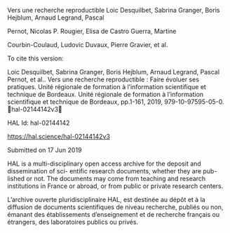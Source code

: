 Vers une recherche reproductible
Loic Desquilbet, Sabrina Granger, Boris Hejblum, Arnaud Legrand, Pascal

Pernot, Nicolas P. Rougier, Elisa de Castro Guerra, Martine

Courbin-Coulaud, Ludovic Duvaux, Pierre Gravier, et al.

To cite this version:

Loic Desquilbet, Sabrina Granger, Boris Hejblum, Arnaud Legrand, Pascal Pernot, et al.. Vers une
recherche reproductible : Faire évoluer ses pratiques. Unité régionale de formation à l’information
scientifique et technique de Bordeaux. Unité régionale de formation à l’information scientifique et
technique de Bordeaux, pp.1-161, 2019, 979-10-97595-05-0. ￿hal-02144142v3￿

HAL Id: hal-02144142

https://hal.science/hal-02144142v3

Submitted on 17 Jun 2019

HAL is a multi-disciplinary open access
archive for the deposit and dissemination of sci-
entific research documents, whether they are pub-
lished or not. The documents may come from
teaching and research institutions in France or
abroad, or from public or private research centers.

L’archive ouverte pluridisciplinaire HAL, est
destinée au dépôt et à la diffusion de documents
scientifiques de niveau recherche, publiés ou non,
émanant des établissements d’enseignement et de
recherche français ou étrangers, des laboratoires
publics ou privés.

